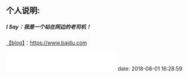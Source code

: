 ## 个人说明:
#####     I Say：*我是一个站在网边的老司机！*
[【blog】](https://www.baidu.com)：https://www.baidu.com
<iframe frameborder="no" border="0" marginwidth="0" marginheight="0" width=298 height=52 src="//music.163.com/outchain/player?type=1&id=243140&auto=1&height=32"></iframe>
date: 2018-08-01 16:28:59